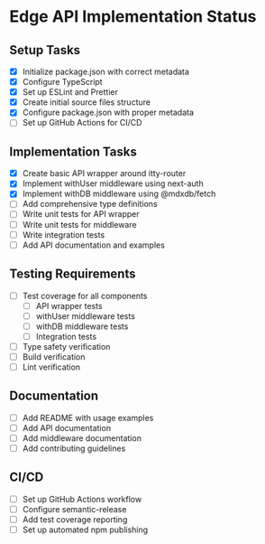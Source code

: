 # Edge API Implementation Status

## Setup Tasks

- [x] Initialize package.json with correct metadata
- [x] Configure TypeScript
- [x] Set up ESLint and Prettier
- [x] Create initial source files structure
- [x] Configure package.json with proper metadata
- [ ] Set up GitHub Actions for CI/CD

## Implementation Tasks

- [x] Create basic API wrapper around itty-router
- [x] Implement withUser middleware using next-auth
- [x] Implement withDB middleware using @mdxdb/fetch
- [ ] Add comprehensive type definitions
- [ ] Write unit tests for API wrapper
- [ ] Write unit tests for middleware
- [ ] Write integration tests
- [ ] Add API documentation and examples

## Testing Requirements

- [ ] Test coverage for all components
  - [ ] API wrapper tests
  - [ ] withUser middleware tests
  - [ ] withDB middleware tests
  - [ ] Integration tests
- [ ] Type safety verification
- [ ] Build verification
- [ ] Lint verification

## Documentation

- [ ] Add README with usage examples
- [ ] Add API documentation
- [ ] Add middleware documentation
- [ ] Add contributing guidelines

## CI/CD

- [ ] Set up GitHub Actions workflow
- [ ] Configure semantic-release
- [ ] Add test coverage reporting
- [ ] Set up automated npm publishing
